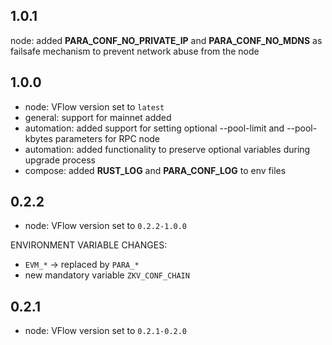 ## 1.0.1
node: added **PARA_CONF_NO_PRIVATE_IP** and **PARA_CONF_NO_MDNS** as failsafe mechanism to prevent network abuse from the node

## 1.0.0
* node: VFlow version set to `latest`
* general: support for mainnet added
* automation: added support for setting optional --pool-limit and --pool-kbytes parameters for RPC node
* automation: added functionality to preserve optional variables during upgrade process
* compose: added **RUST_LOG** and **PARA_CONF_LOG** to env files

## 0.2.2
* node: VFlow version set to `0.2.2-1.0.0`

ENVIRONMENT VARIABLE CHANGES:
* `EVM_*` → replaced by `PARA_*`
* new mandatory variable `ZKV_CONF_CHAIN`


## 0.2.1
* node: VFlow version set to `0.2.1-0.2.0`
